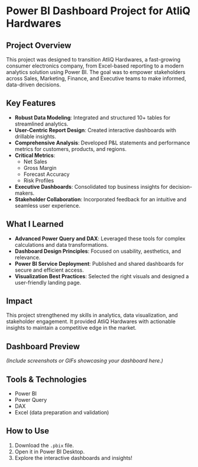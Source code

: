 # Power BI Dashboard Project for AtliQ Hardwares  

## Project Overview  
This project was designed to transition AtliQ Hardwares, a fast-growing consumer electronics company, from Excel-based reporting to a modern analytics solution using Power BI. The goal was to empower stakeholders across Sales, Marketing, Finance, and Executive teams to make informed, data-driven decisions.  

## Key Features  
- **Robust Data Modeling**: Integrated and structured 10+ tables for streamlined analytics.  
- **User-Centric Report Design**: Created interactive dashboards with drillable insights.  
- **Comprehensive Analysis**: Developed P&L statements and performance metrics for customers, products, and regions.  
- **Critical Metrics**:  
  - Net Sales  
  - Gross Margin  
  - Forecast Accuracy  
  - Risk Profiles  
- **Executive Dashboards**: Consolidated top business insights for decision-makers.  
- **Stakeholder Collaboration**: Incorporated feedback for an intuitive and seamless user experience.  

## What I Learned  
- **Advanced Power Query and DAX**: Leveraged these tools for complex calculations and data transformations.  
- **Dashboard Design Principles**: Focused on usability, aesthetics, and relevance.  
- **Power BI Service Deployment**: Published and shared dashboards for secure and efficient access.  
- **Visualization Best Practices**: Selected the right visuals and designed a user-friendly landing page.  

## Impact  
This project strengthened my skills in analytics, data visualization, and stakeholder engagement. It provided AtliQ Hardwares with actionable insights to maintain a competitive edge in the market.  

## Dashboard Preview  
*(Include screenshots or GIFs showcasing your dashboard here.)*  

## Tools & Technologies  
- Power BI  
- Power Query  
- DAX  
- Excel (data preparation and validation)  

## How to Use  
1. Download the `.pbix` file.  
2. Open it in Power BI Desktop.  
3. Explore the interactive dashboards and insights!  

